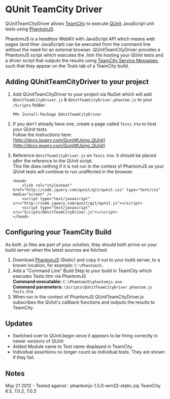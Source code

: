 QUnit TeamCity Driver
===================
QUnitTeamCityDriver allows [TeamCity](http://www.jetbrains.com/teamcity/) to execute [QUnit](http://docs.jquery.com/Qunit) JavaScript unit tests using [PhantomJS](http://www.phantomjs.org/).

PhantomJS is a headless WebKit with JavaScript API which means web pages (and thier JavaScript) can be executed from the command line without the need for an external browser.
QUnitTeamCityDriver provides a PhantomJS script which executes the .htm file hosting your QUnit tests and a driver script that outputs the results using [TeamCity
Service Messages](http://confluence.jetbrains.net/display/TCD65/Build+Script+Interaction+with+TeamCity), such that they appear on the *Tests* tab of a TeamCity build.

Adding QUnitTeamCityDriver to your project
--------------------------------------------
 1. Add QUnitTeamCityDriver to your project via NuGet which will add `QUnitTeamCityDriver.js` & `QUnitTeamCityDriver.phantom.js` to your `/Scripts` folder:

        PM> Install-Package QUnitTeamCityDriver
 2. If you don't already have one, create a page called `Tests.htm` to host your QUnit tests  
    Follow the instructions here: [http://docs.jquery.com/Qunit#Using_QUnit](http://docs.jquery.com/Qunit#Using_QUnit)
 3. Reference `QUnitTeamCityDriver.js` on `Tests.htm`.  It should be placed *after* the reference to the QUnit script.  
    This file does nothing if it is not run in the context of PhantomJS so your QUnit tests will continue to run unaffected in the browser.

        <head>
            <link rel="stylesheet" href="http://code.jquery.com/qunit/git/qunit.css" type="text/css" media="screen" />
            <script type="text/javascript" src="http://code.jquery.com/qunit/git/qunit.js"></script>
            <script type="text/javascript" src="Scripts/QUnitTeamCityDriver.js"></script>
        </head>

Configuring your TeamCity Build
-------------------------------
As both .js files are part of your solution, they should both arrive on your build server when the latest sources are fetched.

 1. Download [PhantomJS](http://code.google.com/p/phantomjs/downloads/list) (Static) and copy it out to your build server, to a known location, for example: `C:\PhantomJS.`
 2. Add a "Command Line" Build Step to your build in TeamCity which executes Tests.htm via PhantomJS  
    **Command executable:** `C:\PhamtomJS\phantomjs.exe`  
    **Command parameters:** `\Scripts\QUnitTeamCityDriver.phantom.js Tests.htm`
 3. When run in the context of PhantomJS QUnitTeamCityDriver.js subscribes the QUnit's callback functions and outputs the results to TeamCity.

Updates
-------
 - Switched over to QUnit.begin since it appears to be firing correctly in newer versions of QUnit
 - Added Module name to Test name displayed in TeamCity
 - Individual assertions no longer count as individual tests. They are shown if they fail. 

Notes
-----
 May 21 2012 - Tested against : 
    phantomjs-1.5.0-win32-static.zip 
    TeamCity 6.5, 7.0.2, 7.0.3